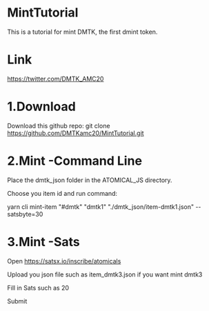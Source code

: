 # MintTutorial
This is a tutorial for mint DMTK, the first dmint token.

# Link
https://twitter.com/DMTK_AMC20

# 1.Download
Download this github repo:
git clone https://github.com/DMTKamc20/MintTutorial.git

# 2.Mint -Command Line

Place the dmtk_json folder in the ATOMICAL_JS directory.

Choose you item id and run command:

yarn cli mint-item "#dmtk" "dmtk1" "./dmtk_json/item-dmtk1.json" --satsbyte=30

# 3.Mint -Sats
Open https://satsx.io/inscribe/atomicals

Upload you json file such as item_dmtk3.json if you want mint dmtk3

Fill in Sats such as 20

Submit
